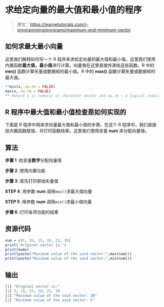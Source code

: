 # 求给定向量的最大值和最小值的程序

> 原文：<https://learnetutorials.com/r-programming/programs/maximum-and-minimum-vector>

## 如何求最大最小向量

这里我们解释如何写一个 R 程序来求给定向量的最大值和最小值。这里我们使用内置函数**最大值，最小值**进行计算。向量值在这里直接传递给这些函数。R 中的 **min()** 函数计算矢量或数据帧的最小值。R 中的 **max()** 函数计算矢量或数据帧的最大值。

```r
**min(x, na.rm = FALSE)
max(x, na.rm = FALSE)
** #where x is numeric or character vector and na.rm – a logical indicating whether missing values should be removed 

```

## R 程序中最大值和最小值检查是如何实现的

下面是 R 程序中用来求向量最大值和最小值的步骤。在这个 R 程序中，我们直接给内置函数赋值。并打印函数结果。这里我们使用变量 **num** 来分配向量值。

## 算法

**步骤 1** :给变量**数字**分配向量值

**步骤 2** :使用内置功能

**步骤 3** :首先打印原始矢量值

**STEP 4** :用参数 **num** 调用`max()`求最大值向量

**STEP 5** :用参数 **num** 调用`min()`求最小值向量

**步骤 6** :打印各项功能的结果

## 资源代码

```r
num = c(5, 10, 15, 20, 25, 30)
print('Original vector is:')
print(nums)   
print(paste("Maximum value of the said vector:",max(num)))
print(paste("Minimum value of the said vector:",min(num)))

```

## 输出

```r
[1] "Original vector is:"
[1] 5, 10, 15, 20, 25, 30
[1] "Maximum value of the said vector: 30"
[1] "Minimum value of the said vector: 5"
```